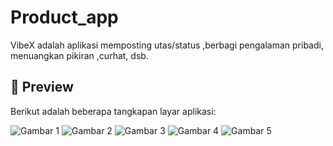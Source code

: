# Product_app

VibeX adalah aplikasi memposting utas/status ,berbagi pengalaman pribadi, menuangkan pikiran ,curhat, dsb.

## 📸 Preview

Berikut adalah beberapa tangkapan layar aplikasi:

![Gambar 1](assets/images/image_1.png)
![Gambar 2](assets/images/image_2.png)
![Gambar 3](assets/images/image_3.png)
![Gambar 4](assets/images/image_4.png)
![Gambar 5](assets/images/image_5.png)
